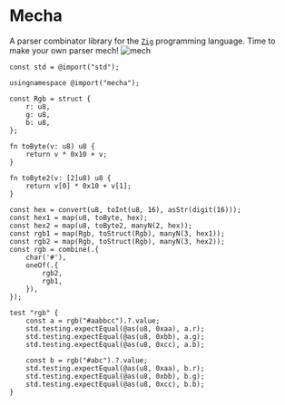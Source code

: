 # Mecha

A parser combinator library for the [`Zig`](https://ziglang.org/)
programming language. Time to make your own parser mech!
![mech](https://thumbs.gfycat.com/GrippingElatedAzurevasesponge-size_restricted.gif)

```zig
const std = @import("std");

usingnamespace @import("mecha");

const Rgb = struct {
    r: u8,
    g: u8,
    b: u8,
};

fn toByte(v: u8) u8 {
    return v * 0x10 + v;
}

fn toByte2(v: [2]u8) u8 {
    return v[0] * 0x10 + v[1];
}

const hex = convert(u8, toInt(u8, 16), asStr(digit(16)));
const hex1 = map(u8, toByte, hex);
const hex2 = map(u8, toByte2, manyN(2, hex));
const rgb1 = map(Rgb, toStruct(Rgb), manyN(3, hex1));
const rgb2 = map(Rgb, toStruct(Rgb), manyN(3, hex2));
const rgb = combine(.{
    char('#'),
    oneOf(.{
        rgb2,
        rgb1,
    }),
});

test "rgb" {
    const a = rgb("#aabbcc").?.value;
    std.testing.expectEqual(@as(u8, 0xaa), a.r);
    std.testing.expectEqual(@as(u8, 0xbb), a.g);
    std.testing.expectEqual(@as(u8, 0xcc), a.b);

    const b = rgb("#abc").?.value;
    std.testing.expectEqual(@as(u8, 0xaa), b.r);
    std.testing.expectEqual(@as(u8, 0xbb), b.g);
    std.testing.expectEqual(@as(u8, 0xcc), b.b);
}

```

